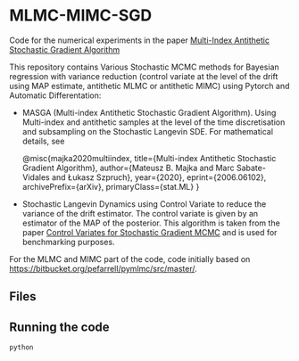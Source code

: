 
# MLMC-MIMC-SGD
Code for the numerical experiments in the paper [Multi-Index Antithetic Stochastic Gradient Algorithm](https://arxiv.org/abs/2006.06102?utm_source=feedburner&utm_medium=feed&utm_campaign=Feed%253A+arxiv%252FQSXk+%2528ExcitingAds%2521+cs+updates+on+arXiv.org%2529)


This repository contains Various Stochastic MCMC methods for Bayesian regression with variance reduction (control variate at the level of the drift using MAP estimate, antithetic MLMC or antithetic MIMC) using Pytorch and Automatic Differentation:
- MASGA (Multi-index Antithetic Stochastic Gradient Algorithm). Using Multi-index and antithetic samples at the level of the time discretisation and subsampling on the Stochastic Langevin SDE. 
For mathematical details, see

    @misc{majka2020multiindex,
        title={Multi-index Antithetic Stochastic Gradient Algorithm},
        author={Mateusz B. Majka and Marc Sabate-Vidales and Łukasz Szpruch},
        year={2020},
        eprint={2006.06102},
        archivePrefix={arXiv},
        primaryClass={stat.ML}
    }

- Stochastic Langevin Dynamics using Control Variate to reduce the variance of the drift estimator. The control variate is given by an estimator of the MAP of the posterior. This algorithm is taken from the paper [Control Variates for Stochastic Gradient MCMC](https://arxiv.org/abs/1706.05439) and is used for benchmarking purposes. 


For the MLMC and MIMC part of the code, code initially based on https://bitbucket.org/pefarrell/pymlmc/src/master/.

## Files

## Running the code

```
python 
```
